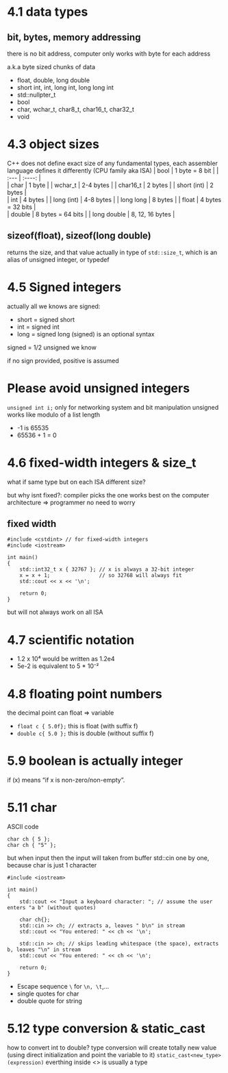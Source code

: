 # 4.1 data types
## bit, bytes, memory addressing
there is no bit address, computer only works with byte for each address

a.k.a byte sized chunks of data

- float, double, long double
- short int, int, long int, long long int
- std::nullpter_t
- bool
- char, wchar_t, char8_t, char16_t, char32_t
- void

# 4.3 object sizes
C++ does not define exact size of any fundamental types, each assembler language defines it differently (CPU family aka ISA)
| bool     | 1 byte = 8 bit |
| :---        |    :----:   |  
| char      | 1 byte       | 
| wchar_t   | 2-4 bytes        | 
| char16_t      | 2 bytes | 
| short (int)        |    2 bytes   |  
| int      | 4 bytes       | 
| long (int)   | 4-8 bytes        | 
| long long      | 8 bytes | 
| float        |    4 bytes = 32 bits  |  
| double      | 8 bytes = 64 bits       | 
| long double   | 8, 12, 16 bytes        | 

## sizeof(float), sizeof(long double)
returns the size, and that value actually in type of `std::size_t`, which is an alias of unsigned integer, or typedef

# 4.5 Signed integers
actually all we knows are signed:
- short = signed short
- int = signed int
- long = signed long
(signed) is an optional syntax

signed = 1/2 unsigned we know

if no sign provided, positive is assumed

# Please avoid unsigned integers
`unsigned int i;` only for networking system and bit manipulation
unsigned works like modulo of a list length
- -1 is 65535
- 65536 + 1 = 0

# 4.6 fixed-width integers & size_t
what if same type but on each ISA different size?

but why isnt fixed?: compiler picks the one works best on the computer architecture => programmer no need to worry

## fixed width
```
#include <cstdint> // for fixed-width integers
#include <iostream>

int main()
{
    std::int32_t x { 32767 }; // x is always a 32-bit integer
    x = x + 1;                // so 32768 will always fit
    std::cout << x << '\n';

    return 0;
}
```
but will not always work on all ISA

# 4.7 scientific notation
- 1.2 x 10⁴ would be written as 1.2e4
- 5e-2 is equivalent to 5 * 10⁻²

# 4.8 floating point numbers
the decimal point can float => variable
- `float c { 5.0f};` this is float (with suffix f)
- `double c{ 5.0 };` this is double (without suffix f)

# 5.9 boolean is actually integer
if (x) means “if x is non-zero/non-empty”.

# 5.11 char
ASCII code
```
char ch { 5 };
char ch { "5" };
```
but when input then the input will taken from buffer std::cin one by one, because char is just 1 character

```
#include <iostream>

int main()
{
    std::cout << "Input a keyboard character: "; // assume the user enters "a b" (without quotes)

    char ch{};
    std::cin >> ch; // extracts a, leaves " b\n" in stream
    std::cout << "You entered: " << ch << '\n';

    std::cin >> ch; // skips leading whitespace (the space), extracts b, leaves "\n" in stream
    std::cout << "You entered: " << ch << '\n';

    return 0;
}
```
- Escape sequence `\` for `\n, \t`,...
- single quotes for char
- double quote for string

# 5.12 type conversion & static_cast
how to convert int to double?
type conversion will create totally new value (using direct initialization and point the variable to it)
`static_cast<new_type>(expression)`
everthing inside <> is usually a type